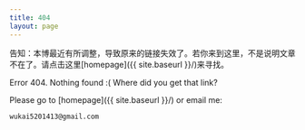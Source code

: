 ```yaml
---
title: 404
layout: page
---
```


告知：本博最近有所调整，导致原来的链接失效了。若你来到这里，不是说明文章不在了。请点击这里[homepage]({{ site.baseurl }}/)来寻找。


Error 404. Nothing found :( Where did you get that link?

Please go to [homepage]({{ site.baseurl }}/) or email me:

    wukai5201413@gmail.com

